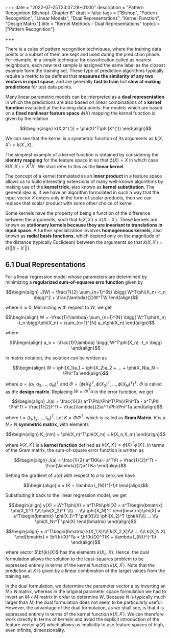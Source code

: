 +++
date = "2022-07-25T23:07:28+01:00"
description = "Pattern Recognition (Bishop): Chapter 6"
draft = false
tags = ["Bishop", "Pattern Recognition", "Linear Models", "Dual Representations", "Kernel Function", "Design Matrix"]
title = "Kernel Methods - Dual Representations"
topics = ["Pattern Recognition"]

+++


There is a calss of pattern recognition techniques, where the training data points or a subset of them are kept and used during the prediction phase. For example, in a simple technique for classification called as nearest neighbours, each new test sample is assigned the same label as the closest example form the training set. These type of prediction algorithms typically require a metric to be defined that <b>measures the similarity of any two vectors in input space</b>, and are generally <b>fast to train</b> but <b>slow at making predictions</b> for test data points. 

Many linear parametric models can be interpreted as a <b>dual representation</b> in which the predictions are also based on linear combinations of a <b>kernel function</b> evaluated at the training data points. For models which are based on a <b>fixed nonlinear feature space</b> $\phi(X)$ mapping the kernel function is given by the relation

$$\begin{align}
k(X,X^{'}) = \phi(X)^T\phi(X^{'})
\end{align}$$

We can see that the kernel is a symmetric function of its arguments as $k(X,X^{'}) = k(X^{'},X)$.

The simplest example of a kernel function is obtained by considering the <b>identity mapping</b> for the feature space in so that $\phi(X) = X$ in which case $k(X,X^{'}) = X^TX^{'}$. We shall refer to this as the <b>linear kernel</b>. 

The concept of a kernel formulated as an <b>inner product</b> in a feature space allows us to build interesting extensions of many well-known algorithms by making use of the <b>kernel trick</b>, also known as <b>kernel substitution</b>. The general idea is, if we have an algorithm formulated in such a way that the input vector $X$ enters only in the form of scalar products, then we can replace that scalar product with some other choice of kernel.

Some kernels have the property of being a function of the difference between the arguments, such that
$k(X,X^{'}) = k(X - X^{'})$. These kernels are known as <b>stationary kernels because they are invariant to translations in input space</b>. A further specialization involves <b>homogeneous kernels</b>, also known as <b>radial basis functions</b>, which depend only on the magnitude of the distance (typically Euclidean) between the arguments so that $k(X,X^{'}) = k(||X - X^{'}||)$.

## 6.1 Dual Representations

For a linear regression model whose parameters are determined by minimizing a <b>regularized sum-of-squares erro function</b> given by

$$\begin{align}
J(W) = \frac{1}{2} \sum_{n=1}^{N} \bigg( W^T\phi(X_n) -t_n \bigg)^2 + \frac{\lambda}{2}W^TW
\end{align}$$

where $\lambda \geq 0$. Minimizing with respect to $W$, we get

$$\begin{align}
W = -\frac{1}{\lambda} \sum_{n=1}^{N} \bigg( W^T\phi(X_n) -t_n \bigg)\phi(X_n) = \sum_{n=1}^{N} a_n\phi(X_n)
\end{align}$$

where

$$\begin{align}
a_n = -\frac{1}{\lambda} \bigg( W^T\phi(X_n) -t_n \bigg)
\end{align}$$

In matrix notation, the solution can be written as

$$\begin{align}
W = \phi(X_1)a_1 + \phi(X_2)a_2 + ... + \phi(X_N)a_N = \Phi^Ta
\end{align}$$

where $a = (a_1,a_2,...,a_N)^T$ and $\Phi = (\phi(X_1)^T, \phi(X_2)^T, ..., \phi(X_N)^T)^T$. $\Phi$ is called as the <b>design matrix</b>. Replacing $W = \Phi^Ta$ in the error function, we get

$$\begin{align}
J(a) = \frac{1}{2} a^T\Phi(\Phi^T\Phi)\Phi^Ta - a^T\Phi \Phi^Tt + \frac{1}{2}t^Tt + \frac{\lambda}{2}a^T\Phi\Phi^Ta
\end{align}$$

where $t = (t_1,t_2,...,t_N)^T$. Let $K = \Phi\Phi^T$, which is called as <b>Gram Matrix</b>. $K$ is a $N \times N$ <b>symmetric matrix</b>, with elements

$$\begin{align}
K_{nm} = \phi(X_n)^T\phi(X_m) = k(X_n,X_m)
\end{align}$$

where $k(X,X^{'})$ is a <b>kernel function</b> defined as $k(X,X^{'}) = \phi(X)^T\phi(X^{'})$. In terms of the Gram matrix, the sum-of-square error function is written as

$$\begin{align}
J(a) = \frac{1}{2} a^TKKa - a^TKt + \frac{1}{2}t^Tt + \frac{\lambda}{2}a^TKa
\end{align}$$

Setting the gradient of $J(a)$ with respect to $a$ to zero, we have

$$\begin{align}
a = (K + \lambda I_{N})^{-1}t
\end{align}$$

Substituting it back to the linear regression model, we get

$$\begin{align}
y(X) = W^T\phi(X) = a^T\Phi\phi(X) =
a^T\begin{bmatrix}
\phi(X_1)^T \\\\
\phi(X_2)^T \\\\
... \\\\
\phi(X_N)^T
\end{bmatrix}\phi(X) = 
a^T\begin{bmatrix}
\phi(X_1)^T \phi(X)\\\\
\phi(X_2)^T \phi(X)\\\\
... \\\\
\phi(X_N)^T \phi(X)
\end{bmatrix}
\end{align}$$

$$\begin{align}
= a^T\begin{bmatrix}
k(X_1,X)\\\\
k(X_2,X)\\\\
... \\\\
k(X_N,X)
\end{bmatrix} = \bf{k}(X)^Ta =
\bf{k}(X)^T(K + \lambda I_{N})^{-1}t
\end{align}$$

where vector $\bf{k}(X)$ has the elements $k(X_n,X)$. Hence, the dual formulation allows the solution to the least-squares problem to be expressed entirely in terms of the kernel function $k(X,X^{'})$. Note that the prediction at $X$ is given by a linear combination of the target values from the training set.

In the dual formulation, we determine the parameter vector a by inverting an $N \times N$ matrix, whereas in the original parameter space formulation we had to invert an $M \times M$ matrix in order to determine $W$. Because $N$ is typically much larger than $M$, the dual formulation does not seem to be particularly useful. However, the advantage of the dual formulation, as we shall see, is that it is expressed entirely in terms of the kernel function $k(X,X^{'})$. We can therefore work directly in terms of kernels and avoid the explicit introduction of the feature vector $\phi(X)$ which allows us implicitly to use feature spaces of high, even infinite, dimensionality.